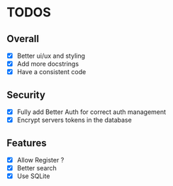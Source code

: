 # TODOS

## Overall

- [x] Better ui/ux and styling
- [x] Add more docstrings
- [x] Have a consistent code

## Security

- [x] Fully add Better Auth for correct auth management
- [x] Encrypt servers tokens in the database

## Features

- [x] Allow Register ?
- [x] Better search
- [x] Use SQLite
